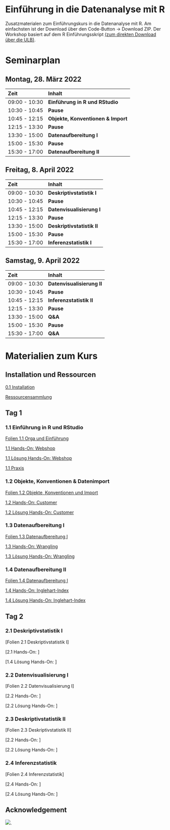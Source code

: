 # Einführung in die Datenanalyse mit R

Zusatzmaterialen zum Einführungskurs in die Datenanalyse mit R. Am einfachsten ist der Download über den Code-Button -\> Download ZIP. Der Workshop basiert auf dem R Einführungsskript [(zum direkten Download über die ULB)](https://docserv.uni-duesseldorf.de/servlets/DocumentServlet?id=58006).


# Seminarplan

## Montag, 28. März 2022

| Zeit          | Inhalt                             |
|:--------------|:-----------------------------------|
| 09:00 - 10:30 | **Einführung in R und RStudio**    |
| 10:30 - 10:45 | **Pause**                          |
| 10:45 - 12:15 | **Objekte, Konventionen & Import** |
| 12:15 - 13:30 | **Pause**                          |
| 13:30 - 15:00 | **Datenaufbereitung I**            |
| 15:00 - 15:30 | **Pause**                          |
| 15:30 - 17:00 | **Datenaufbereitung II**           |

## Freitag, 8. April 2022

| Zeit          | Inhalt                     |
|:--------------|:---------------------------|
| 09:00 - 10:30 | **Deskriptivstatistik I**  |
| 10:30 - 10:45 | **Pause**                  |
| 10:45 - 12:15 | **Datenvisualisierung I**  |
| 12:15 - 13:30 | **Pause**                  |
| 13:30 - 15:00 | **Deskriptivstatistik II** |
| 15:00 - 15:30 | **Pause**                  |
| 15:30 - 17:00 | **Inferenzstatistik I**    |

## Samstag, 9. April 2022

| Zeit          | Inhalt                             |
|:--------------|:-----------------------------------|
| 09:00 - 10:30 | **Datenvisualisierung II**    |
| 10:30 - 10:45 | **Pause**                          |
| 10:45 - 12:15 | **Inferenzstatistik II** |
| 12:15 - 13:30 | **Pause**                          |
| 13:30 - 15:00 | **Q&A**            |
| 15:00 - 15:30 | **Pause**                          |
| 15:30 - 17:00 | **Q&A**           |

# Materialien zum Kurs

## Installation und Ressourcen

[0.1 Installation](https://github.com/marcohhu/einfuehrung-in-R-hhu/blob/main/Folien/0.1_installation.pdf)

[Ressourcensammlung](https://github.com/marcohhu/einfuehrung-in-R-hhu/blob/main/Ressourcen/ressourcen.pdf)

## Tag 1

### 1.1 Einführung in R und RStudio

[Folien 1.1 Orga und Einführung](https://github.com/marcohhu/einfuehrung-in-R-hhu/blob/main/Folien/1.1_orga_einfuehrung.pdf)

[1.1 Hands-On: Webshop](https://github.com/marcohhu/einfuehrung-in-R-hhu/blob/main/hands-on-uebungen/1.1_hands-on-webshop.pdf)

[1.1 Lösung Hands-On: Webshop](https://github.com/marcohhu/einfuehrung-in-R-hhu/blob/main/hands-on-loesungen/1.1_hands-on-webshop_solution.pdf)

[1.1 Praxis](https://github.com/marcohhu/einfuehrung-in-R-hhu/tree/main/praxis)

### 1.2 Objekte, Konventionen & Datenimport

[Folien 1.2 Objekte, Konventionen und Import](https://github.com/marcohhu/einfuehrung-in-R-hhu/blob/main/Folien/1.2_objekte_konventionen_import.pdf)

[1.2 Hands-On: Customer](https://github.com/marcohhu/einfuehrung-in-R-hhu/blob/main/hands-on-uebungen/1.2_hands-on-customer.pdf)

[1.2 Lösung Hands-On: Customer](https://github.com/marcohhu/einfuehrung-in-R-hhu/blob/main/hands-on-loesungen/1.2_hands-on-customer_solution.pdf)

### 1.3 Datenaufbereitung I
[Folien 1.3 Datenaufbereitung I](https://github.com/marcohhu/einfuehrung-in-R-hhu/blob/main/Folien/1.3_datenaufbereitung_I.pdf)

[1.3 Hands-On: Wrangling](https://github.com/marcohhu/einfuehrung-in-R-hhu/blob/main/hands-on-uebungen/1.3_hands-on-wrangling.pdf)

[1.3 Lösung Hands-On: Wrangling](https://github.com/marcohhu/einfuehrung-in-R-hhu/blob/main/hands-on-loesungen/1.3_hands-on-wrangling_solution.pdf)

### 1.4 Datenaufbereitung II
[Folien 1.4 Datenaufbereitung I](https://github.com/marcohhu/einfuehrung-in-R-hhu/blob/main/Folien/1.4_datenaufbereitung_II.pdf)

[1.4 Hands-On: Inglehart-Index](https://github.com/marcohhu/einfuehrung-in-R-hhu/blob/main/hands-on-uebungen/1.4_hands-on-index.pdf)

[1.4 Lösung Hands-On: Inglehart-Index](https://github.com/marcohhu/einfuehrung-in-R-hhu/blob/main/hands-on-loesungen/1.4_hands-on-index_solution.pdf)

## Tag 2

### 2.1 Deskriptivstatistik I
[Folien 2.1 Deskriptivstatistik I]

[2.1 Hands-On: ]

[1.4 Lösung Hands-On: ]

### 2.2 Datenvisualisierung I
[Folien 2.2 Datenvisualisierung I]

[2.2 Hands-On: ]

[2.2 Lösung Hands-On: ]

### 2.3 Deskriptivstatistik II
[Folien 2.3 Deskriptivstatistik II]

[2.2 Hands-On: ]

[2.2 Lösung Hands-On: ]

### 2.4 Inferenzstatistik
[Folien 2.4 Inferenzstatistik]

[2.4 Hands-On: ]

[2.4 Lösung Hands-On: ]

## Acknowledgement

[![](https://licensebuttons.net/l/by/3.0/80x15.png)](https://creativecommons.org/licenses/by/4.0/).